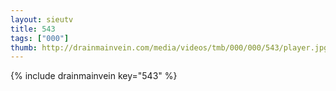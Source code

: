 ```yaml
--- 
layout: sieutv
title: 543
tags: ["000"]
thumb: http://drainmainvein.com/media/videos/tmb/000/000/543/player.jpg
---
```

{% include drainmainvein key="543" %} 
